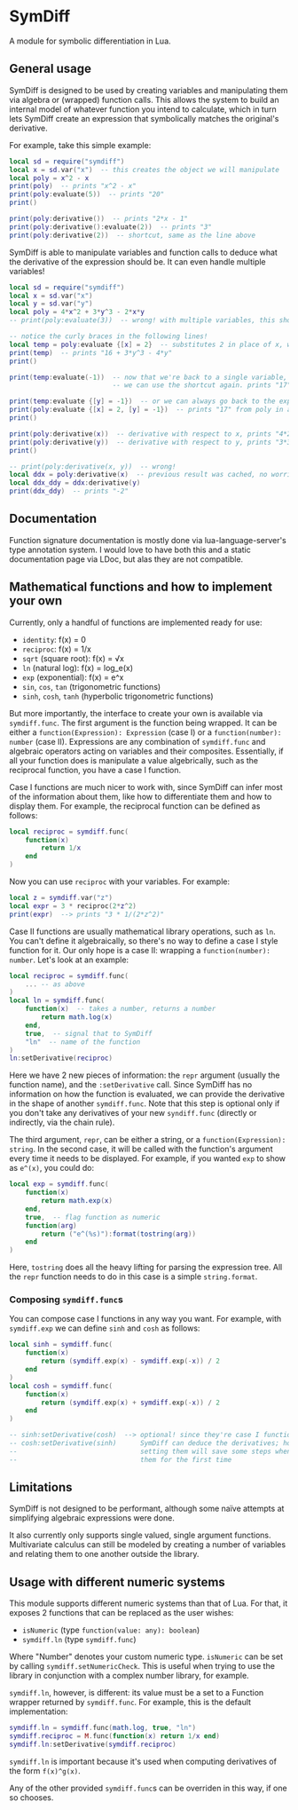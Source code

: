 # SymDiff
A module for symbolic differentiation in Lua.

## General usage
SymDiff is designed to be used by creating variables and manipulating them via algebra or (wrapped) function calls. This allows the system to build an internal model of whatever function you intend to calculate, which in turn lets SymDiff create an expression that symbolically matches the original's derivative.

For example, take this simple example:

```lua
local sd = require("symdiff")
local x = sd.var("x")  -- this creates the object we will manipulate
local poly = x^2 - x
print(poly)  -- prints "x^2 - x"
print(poly:evaluate(5))  -- prints "20"
print()

print(poly:derivative())  -- prints "2*x - 1"
print(poly:derivative():evaluate(2))  -- prints "3"
print(poly:derivative(2))  -- shortcut, same as the line above
```

SymDiff is able to manipulate variables and function calls to deduce what the
derivative of the expression should be. It can even handle multiple variables!

```lua
local sd = require("symdiff")
local x = sd.var("x")
local y = sd.var("y")
local poly = 4*x^2 + 3*y^3 - 2*x*y
-- print(poly:evaluate(3))  -- wrong! with multiple variables, this shortcut errors!

-- notice the curly braces in the following lines!
local temp = poly:evaluate {[x] = 2}  -- substitutes 2 in place of x, we get a new expression
print(temp)  -- prints "16 + 3*y^3 - 4*y"
print()

print(temp:evaluate(-1))  -- now that we're back to a single variable,
                          -- we can use the shortcut again. prints "17"

print(temp:evaluate {[y] = -1})  -- or we can always go back to the explicit notation
print(poly:evaluate {[x] = 2, [y] = -1})  -- prints "17" from poly in a single :evaluate call
print()

print(poly:derivative(x))  -- derivative with respect to x, prints "4*2*x - 2*y"
print(poly:derivative(y))  -- derivative with respect to y, prints "3*3*y^2 - 2*x"
print()

-- print(poly:derivative(x, y))  -- wrong!
local ddx = poly:derivative(x)  -- previous result was cached, no worries about performance
local ddx_ddy = ddx:derivative(y)
print(ddx_ddy)  -- prints "-2"
```

## Documentation
Function signature documentation is mostly done via lua-language-server's type annotation system.
I would love to have both this and a static documentation page via LDoc, but alas they are not
compatible.

## Mathematical functions and how to implement your own
Currently, only a handful of functions are implemented ready for use:
- `identity`: f(x) = 0
- `reciproc`: f(x) = 1/x
- `sqrt` (square root): f(x) = √x
- `ln` (natural log): f(x) = log_e(x)
- `exp` (exponential): f(x) = e^x
- `sin`, `cos`, `tan` (trigonometric functions)
- `sinh`, `cosh`, `tanh` (hyperbolic trigonometric functions)

But more importantly, the interface to create your own is available via `symdiff.func`. The first argument is the function being wrapped. It can be either a `function(Expression): Expression` (case I) or a `function(number): number` (case II). Expressions are any combination of `symdiff.func` and algebraic operators acting on variables and their composites. Essentially, if all your function does is manipulate a value algebrically, such as the reciprocal function, you have a case I function.

Case I functions are much nicer to work with, since SymDiff can infer most of the information about them, like how to differentiate them and how to display them.
For example, the reciprocal function can be defined as follows:

```lua
local reciproc = symdiff.func(
    function(x)
        return 1/x
    end
)
```

Now you can use `reciproc` with your variables. For example:

```lua
local z = symdiff.var("z")
local expr = 3 * reciproc(2*z^2)
print(expr)  --> prints "3 * 1/(2*z^2)"
```

Case II functions are usually mathematical library operations, such as `ln`. You can't define it algebraically, so there's no way to define a case I style function for it. Our only hope is a case II: wrapping a `function(number): number`. Let's look at an example:

```lua
local reciproc = symdiff.func(
    ... -- as above
)
local ln = symdiff.func(
    function(x)  -- takes a number, returns a number
        return math.log(x)
    end,
    true,  -- signal that to SymDiff
    "ln"  -- name of the function
)
ln:setDerivative(reciproc)
```

Here we have 2 new pieces of information: the `repr` argument (usually the function name), and the `:setDerivative` call. Since SymDiff has no information on how the function is evaluated, we can provide the derivative in the shape of another `symdiff.func`. Note that this step is optional only if you don't take any derivatives
of your new `syndiff.func` (directly or indirectly, via the chain rule).

The third argument, `repr`, can be either a string, or a `function(Expression): string`. In the second case, it will be called with the function's argument every time it needs to be displayed. For example, if you wanted `exp` to show as `e^(x)`, you could do:

```lua
local exp = symdiff.func(
    function(x)
        return math.exp(x)
    end,
    true,  -- flag function as numeric
    function(arg)
        return ("e^(%s)"):format(tostring(arg))
    end
)
```

Here, `tostring` does all the heavy lifting for parsing the expression tree. All the `repr` function needs to do in this case is a simple `string.format`.

### Composing `symdiff.func`s
You can compose case I functions in any way you want. For example, with `symdiff.exp` we can define `sinh` and `cosh` as follows:

```lua
local sinh = symdiff.func(
    function(x)
        return (symdiff.exp(x) - symdiff.exp(-x)) / 2
    end
)
local cosh = symdiff.func(
    function(x)
        return (symdiff.exp(x) + symdiff.exp(-x)) / 2
    end
)

-- sinh:setDerivative(cosh)  --> optional! since they're case I functions,
-- cosh:setDerivative(sinh)      SymDiff can deduce the derivatives; however
--                               setting them will save some steps when computing
--                               them for the first time
```

## Limitations
SymDiff is not designed to be performant, although some naïve attempts at
simplifying algebraic expressions were done.

It also currently only supports single valued, single argument functions.
Multivariate calculus can still be modeled by creating a number of variables
and relating them to one another outside the library.

## Usage with different numeric systems
This module supports different numeric systems than that of Lua.
For that, it exposes 2 functions that can be replaced as the user wishes:
- `isNumeric` (type `function(value: any): boolean`)
- `symdiff.ln` (type `symdiff.func`)

Where "Number" denotes your custom numeric type. `isNumeric` can be set by calling `symdiff.setNumericCheck`.
This is useful when trying to use the library in conjunction with a complex number library, for example.

`symdiff.ln`, however, is different: its value must be a set to a Function wrapper returned by `symdiff.func`. For example, this is the default implementation:

```lua
symdiff.ln = symdiff.func(math.log, true, "ln")
symdiff.reciproc = M.func(function(x) return 1/x end)
symdiff.ln:setDerivative(symdiff.reciproc)
```

`symdiff.ln` is important because it's used when computing derivatives of the form `f(x)^g(x)`.

Any of the other provided `symdiff.func`s can be overriden in this way, if one so chooses.